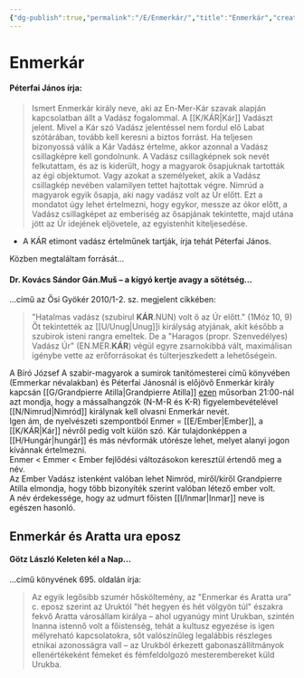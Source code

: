 ```yaml
---
{"dg-publish":true,"permalink":"/E/Enmerkár/","title":"Enmerkár","created":"2023-11-09T04:00","updated":"2024-10-25T17:17"}
---
```



# Enmerkár

#### Péterfai János írja:

> Ismert Enmerkár király neve, aki az En-Mer-Kár szavak alapján kapcsolatban állt a Vadász fogalommal. A [[K/KÁR\|Kár]] Vadászt jelent. Mivel a Kár szó Vadász jelentéssel nem fordul elő Labat szótárában, tovább kell keresni a biztos forrást. Ha teljesen bizonyossá válik a Kár Vadász értelme, akkor azonnal a Vadász csillagképre kell gondolnunk. A Vadász csillagképnek sok nevét felkutattam, és az is kiderült, hogy a magyarok ősapjuknak tartották az égi objektumot. Vagy azokat a személyeket, akik a Vadász csillagkép nevében valamilyen tettet hajtottak végre. Nimrúd a magyarok egyik ősapja, aki nagy vadász volt az Úr előtt. Ezt a mondatot úgy lehet értelmezni, hogy egykor, messze az ókor előtt, a Vadász csillagképet az emberiség az ősapjának tekintette, majd utána jött az Úr idejének eljövetele, az egyistenhit kiteljesedése.  
- A KÁR etimont vadász értelműnek tartják, írja tehát Péterfai János.

Közben megtaláltam forrását...  

#### Dr. Kovács Sándor Gán.Muš – a kígyó kertje avagy a sötétség...

...című az Ősi Gyökér 2010/1-2. sz. megjelent cikkében:  
> "Hatalmas vadász (szubirul **KÁR**.NUN) volt ő az Úr előtt." (1Móz 10, 9) Őt tekintették az [[U/Unug\|Unug]]i királyság atyjának, akit később a szubirok isteni rangra emeltek. De a "Haragos (propr. Szenvedélyes) Vadász Úr" (EN.MER.**KÁR**) végül egyre zsarnokibbá vált, maximálisan igénybe vette az erőforrásokat és túlterjeszkedett a lehetőségein.  

A Bíró József A szabir-magyarok a sumirok tanítómesterei című könyvében (Emmerkar névalakban) és Péterfai Jánosnál is előjövő Enmerkár király kapcsán [[G/Grandpierre Atilla\|Grandpierre Atilla]] [ezen](https://youtu.be/oVSHcgp2mfY) műsorban 21:00-nál azt mondja, hogy a mássalhangzók (N-M-R és K-R) figyelembevételével [[N/Nimrud\|Nimród]] királynak kell olvasni Enmerkár nevét.  
Igen ám, de nyelvészeti szempontból Enmer = [[E/Ember\|Ember]], a [[K/KÁR\|Kár]] névről pedig volt külön szó. Kár tulajdonképpen a [[H/Hungár\|hungár]] és más névformák utórésze lehet, melyet alanyi jogon kívánnak értelmezni.  
Enmer < Emmer < Ember fejlődési változásokon keresztül értendő meg a név.  
Az Ember Vadász istenként valóban lehet Nimród, miről/kiről Grandpierre Atilla elmondja, hogy több bizonyíték szerint valóban létező ember volt.  
A név érdekessége, hogy az udmurt főisten [[I/Inmar\|Inmar]] neve is egészen hasonló.  

## Enmerkár és Aratta ura eposz

#### Götz László Keleten kél a Nap...

...című könyvének 695. oldalán írja:  
> Az egyik legősibb szumér hősköltemény, az "Enmerkar és Aratta ura” c. eposz szerint az Uruktól "hét hegyen és hét völgyön túl" északra fekvő Aratta városállam királya – ahol ugyanúgy mint Urukban, szintén Inanna istennő volt a főistenség, tehát a kultusz egyezése is igen mélyreható kapcsolatokra, sőt valószínűleg legalábbis részleges etnikai azonosságra vall – az Urukból érkezett gabonaszállítmányok ellenértékeként fémeket és fémfeldolgozó mesterembereket küld Urukba.  